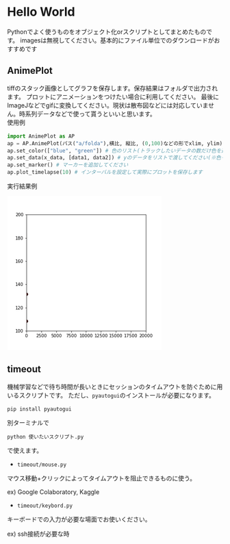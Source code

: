 # Hello World
Pythonでよく使うものをオブジェクト化orスクリプトとしてまとめたものです。
imagesは無視してください。基本的にファイル単位でのダウンロードがおすすめです

## AnimePlot
tiffのスタック画像としてグラフを保存します。保存結果はフォルダで出力されます。
プロットにアニメーションをつけたい場合に利用してください。
最後にImageJなどでgifに変換してください。現状は散布図などには対応していません。時系列データなどで使って貰うといいと思います。
<br>
使用例
```python
import AnimePlot as AP
ap = AP.AnimePlot(パス("a/folda"),横比, 縦比, (0,100)などの形でxlim, ylim)
ap.set_color(["blue", "green"]) # 色のリスト(トラックしたいデータの数だけ色を追加してください)
ap.set_data(x_data, [data1, data2]) # yのデータをリストで渡してください(※色リストとサイズを合わせてください)
ap.set_marker() # マーカーを追加してください
ap.plot_timelapse(10) # インターバルを設定して実際にプロットを保存します
```
実行結果例

![実行例](images/1.gif)


## timeout
機械学習などで待ち時間が長いときにセッションのタイムアウトを防ぐために用いるスクリプトです。
ただし、`pyautogui`のインストールが必要になります。
```
pip install pyautogui
```
別ターミナルで
```
python 使いたいスクリプト.py
```
で使えます。

* `timeout/mouse.py`

マウス移動+クリックによってタイムアウトを阻止できるものに使う。

ex) Google Colaboratory, Kaggle

* `timeout/keybord.py`

キーボードでの入力が必要な場面でお使いください。

ex) ssh接続が必要な時
